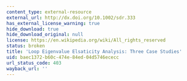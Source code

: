 ```yaml
---
content_type: external-resource
external_url: http://dx.doi.org/10.1002/sdr.333
has_external_license_warning: true
hide_download: true
hide_download_original: null
license: https://en.wikipedia.org/wiki/All_rights_reserved
status: broken
title: 'Loop Eigenvalue Elsaticity Analysis: Three Case Studies'
uid: baec1372-b60c-474e-84ed-04d5746ececc
url_status_code: 403
wayback_url: ''
---
```


